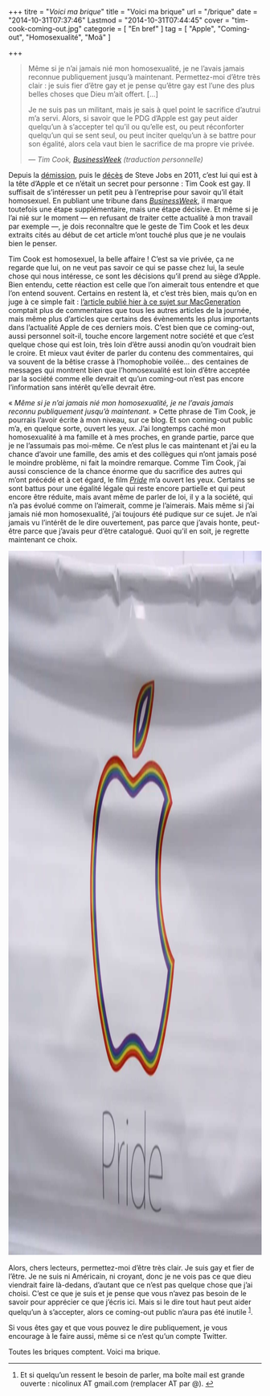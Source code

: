 +++
titre = "<em>Voici ma brique</em>"
title = "Voici ma brique"
url = "/brique"
date = "2014-10-31T07:37:46"
Lastmod = "2014-10-31T07:44:45"
cover = "tim-cook-coming-out.jpg"
categorie = [ "En bref" ]
tag = [ "Apple", "Coming-out", "Homosexualité", "Moâ" ]

+++

<blockquote class="pull-quote"><p>Même si je n&rsquo;ai jamais nié mon homosexualité, je ne l&rsquo;avais jamais reconnue publiquement jusqu&rsquo;à maintenant. Permettez-moi d&rsquo;être très clair : je suis fier d&rsquo;être gay et je pense qu&rsquo;être gay est l&rsquo;une des plus belles choses que Dieu m&rsquo;ait offert. <span style="font-style:normal;">[…]</span></p>
<p>Je ne suis pas un militant, mais je sais à quel point le sacrifice d&rsquo;autrui m&rsquo;a servi. Alors, si savoir que le PDG d&rsquo;Apple est gay peut aider quelqu&rsquo;un à s&rsquo;accepter tel qu&rsquo;il ou qu&rsquo;elle est, ou peut réconforter quelqu&rsquo;un qui se sent seul, ou peut inciter quelqu&rsquo;un à se battre pour son égalité, alors cela vaut bien le sacrifice de ma propre vie privée.</p>
<p><cite class="author"> — Tim Cook, <span style="font-style:normal;"></span> <a href="http://www.businessweek.com/articles/2014-10-30/tim-cook-im-proud-to-be-gay">BusinessWeek</a> (traduction personnelle)</cite></p>
</blockquote>
<p>Depuis la <a href="http://voiretmanger.fr/demission-steve-jobs/">démission</a>, puis le <a href="http://voiretmanger.fr/steve-jobs-1955-2011/">décès</a> de Steve Jobs en 2011, c&rsquo;est lui qui est à la tête d&rsquo;Apple et ce n&rsquo;était un secret pour personne : Tim Cook est gay. Il suffisait de s&rsquo;intéresser un petit peu à l&rsquo;entreprise pour savoir qu&rsquo;il était homosexuel. En publiant une tribune dans <a href="http://www.businessweek.com/articles/2014-10-30/tim-cook-im-proud-to-be-gay"><em>BusinessWeek</em></a>, il marque toutefois une étape supplémentaire, mais une étape décisive. Et même si je l&rsquo;ai nié sur le moment — en refusant de traiter cette actualité à mon travail par exemple —, je dois reconnaître que le geste de Tim Cook et les deux extraits cités au début de cet article m&rsquo;ont touché plus que je ne voulais bien le penser.</p>
<p>Tim Cook est homosexuel, la belle affaire ! C&rsquo;est sa vie privée, ça ne regarde que lui, on ne veut pas savoir ce qui se passe chez lui, la seule chose qui nous intéresse, ce sont les décisions qu&rsquo;il prend au siège d&rsquo;Apple. Bien entendu, cette réaction est celle que l&rsquo;on aimerait tous entendre et que l&rsquo;on entend souvent. Certains en restent là, et c&rsquo;est très bien, mais qu&rsquo;on en juge à ce simple fait : <a href="http://www.macg.co/aapl/2014/10/tim-cook-fait-son-coming-out-je-suis-fier-detre-gay-85242">l&rsquo;article publié hier à ce sujet sur MacGeneration</a> comptait plus de commentaires que tous les autres articles de la journée, mais même plus d&rsquo;articles que certains des évènements les plus importants dans l&rsquo;actualité Apple de ces derniers mois. C&rsquo;est bien que ce coming-out, aussi personnel soit-il, touche encore largement notre société et que c&rsquo;est quelque chose qui est loin, très loin d&rsquo;être aussi anodin qu&rsquo;on voudrait bien le croire. Et mieux vaut éviter de parler du contenu des commentaires, qui va souvent de la bêtise crasse à l&rsquo;homophobie voilée… des centaines de messages qui montrent bien que l&rsquo;homosexualité est loin d&rsquo;être acceptée par la société comme elle devrait et qu&rsquo;un coming-out n&rsquo;est pas encore l&rsquo;information sans intérêt qu&rsquo;elle devrait être.</p>
<p>« <em>Même si je n&rsquo;ai jamais nié mon homosexualité, je ne l&rsquo;avais jamais reconnu publiquement jusqu&rsquo;à maintenant.</em> » Cette phrase de Tim Cook, je pourrais l&rsquo;avoir écrite à mon niveau, sur ce blog. Et son coming-out public m&rsquo;a, en quelque sorte, ouvert les yeux. J&rsquo;ai longtemps caché mon homosexualité à ma famille et à mes proches, en grande partie, parce que je ne l&rsquo;assumais pas moi-même. Ce n&rsquo;est plus le cas maintenant et j&rsquo;ai eu la chance d&rsquo;avoir une famille, des amis et des collègues qui n&rsquo;ont jamais posé le moindre problème, ni fait la moindre remarque. Comme Tim Cook, j&rsquo;ai aussi conscience de la chance énorme que du sacrifice des autres qui m&rsquo;ont précédé et à cet égard, le film <a href="http://voiretmanger.fr/pride-watchus/" title="Pride, Matthew Warchus"><em>Pride</em></a> m&rsquo;a ouvert les yeux. Certains se sont battus pour une égalité légale qui reste encore partielle et qui peut encore être réduite, mais avant même de parler de loi, il y a la société, qui n&rsquo;a pas évolué comme on l&rsquo;aimerait, comme je l&rsquo;aimerais. Mais même si j&rsquo;ai jamais nié mon homosexualité, j&rsquo;ai toujours été pudique sur ce sujet. Je n&rsquo;ai jamais vu l&rsquo;intérêt de le dire ouvertement, pas parce que j&rsquo;avais honte, peut-être parce que j&rsquo;avais peur d&rsquo;être catalogué. Quoi qu&rsquo;il en soit, je regrette maintenant ce choix.</p>
<img class="aligncenter" src="apple-pride.jpg" alt="Apple `pride" title="apple-`pride.jpg" width="2100" height="1400" />
<p>Alors, chers lecteurs, permettez-moi d&rsquo;être très clair. Je suis gay et fier de l&rsquo;être. Je ne suis ni Américain, ni croyant, donc je ne vois pas ce que dieu viendrait faire là-dedans, d&rsquo;autant que ce n&rsquo;est pas quelque chose que j&rsquo;ai choisi. C&rsquo;est ce que je suis et je pense que vous n&rsquo;avez pas besoin de le savoir pour apprécier ce que j&rsquo;écris ici. Mais si le dire tout haut peut aider quelqu&rsquo;un à s&rsquo;accepter, alors ce coming-out public n&rsquo;aura pas été inutile <sup id="fnref-12324-1"><a href="#fn-12324-1" rel="footnote">1</a></sup>.</p>
<p>Si vous êtes gay et que vous pouvez le dire publiquement, je vous encourage à le faire aussi, même si ce n&rsquo;est qu&rsquo;un compte Twitter.</p>
<p>Toutes les briques comptent. Voici ma brique.</p>
<div class="footnotes">
<hr />
<ol>
<li id="fn-12324-1">
Et si quelqu&rsquo;un ressent le besoin de parler, ma boîte mail est grande ouverte : nicolinux AT gmail.com (remplacer AT par @).&#160;<a href="#fnref-12324-1" rev="footnote">&#8617;</a>
</li>
</ol>
</div>

